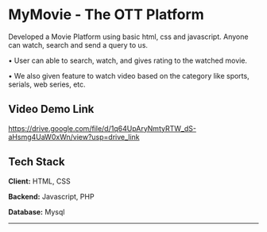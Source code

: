 
# MyMovie - The OTT Platform

Developed a Movie Platform using basic html, css and javascript. Anyone can watch, search and send a query to us.

• User can able to search, watch, and gives rating to the watched movie.

• We also given feature to watch video based on the category like sports, serials, web series, etc.

## Video Demo Link

https://drive.google.com/file/d/1q64UpAryNmtyRTW_dS-aHsmg4UaW0xWn/view?usp=drive_link


## Tech Stack

**Client:** HTML, CSS

**Backend:** Javascript, PHP

**Database:** Mysql

------------------------

